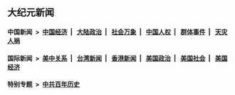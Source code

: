 ## 大纪元新闻

#### 中国新闻 &nbsp;>&nbsp; [中国经济](indexes/ncid283/README.md?04191245) &nbsp;| &nbsp; [大陆政治](indexes/ncid277/README.md?04191245) &nbsp;| &nbsp; [社会万象](indexes/ncid282/README.md?04191245) &nbsp;| &nbsp; [中国人权](indexes/ncid278/README.md?04191245) &nbsp;| &nbsp; [群体事件](indexes/ncid279/README.md?04191245) &nbsp;| &nbsp; [天灾人祸](indexes/ncid280/README.md?04191245)

#### 国际新闻 &nbsp;>&nbsp; [美中关系](indexes/nf1412576/README.md?04191245) &nbsp;| &nbsp; [台湾新闻](indexes/ncid1349361/README.md?04191245) &nbsp;| &nbsp; [香港新闻](indexes/ncid1349362/README.md?04191245) &nbsp;| &nbsp; [美国政治](indexes/ncid1078159/README.md?04191245) &nbsp;| &nbsp; [美国社会](indexes/ncid1078160/README.md?04191245) &nbsp;| &nbsp; [美国经济](indexes/ncid1078158/README.md?04191245)

#### 特别专题 &nbsp;>&nbsp; [中共百年历史](https://github.com/epoch-news/epoch-special/blob/master/README.md?04191245)  
